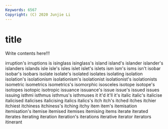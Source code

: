 ```yaml
---
Keywords: 6567
Copyright: (C) 2020 Junjie Li
---
```


# title

Write contents here!!!
 
irruption's 
irruptions 
is
isinglass 
isinglass's 
island 
island's 
islander 
islander's 
islanders 
islands 
isle 
isle's
isles 
islet 
islet's 
islets 
ism 
ism's 
isms 
isn't 
isobar 
isobar's
isobars 
isolate 
isolate's 
isolated 
isolates 
isolating 
isolation 
isolation's 
isolationism 
isolationism's
isolationist 
isolationist's 
isolationists 
isometric 
isometrics 
isometrics's 
isomorphic 
isosceles 
isotope 
isotope's
isotopes 
isotopic 
isotropic 
issuance 
issuance's 
issue 
issue's 
issued 
issues 
issuing
isthmi 
isthmus 
isthmus's 
isthmuses 
it 
it'd 
it'll 
it's 
italic 
italic's
italicise 
italicised 
italicises 
italicising 
italics 
italics's 
itch 
itch's 
itched 
itches
itchier 
itchiest 
itchiness 
itchiness's 
itching 
itchy 
item 
item's 
itemisation 
itemisation's
itemise 
itemised 
itemises 
itemising 
items 
iterate 
iterated 
iterates 
iterating 
iteration
iteration's 
iterations 
iterative 
iterator 
iterators 
itinerant 
